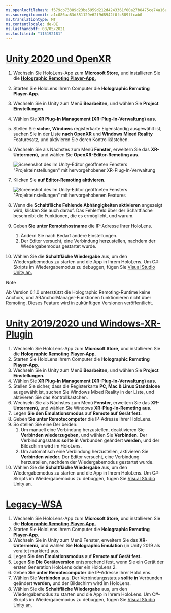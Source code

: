 ```yaml
---
ms.openlocfilehash: f579cb73389d23be5959d212d4243361f00a27b8475ce74a16acc2bffa7a192b
ms.sourcegitcommit: a1c086aa83d381129e62f9d8942f0fc889ffcab0
ms.translationtype: MT
ms.contentlocale: de-DE
ms.lasthandoff: 08/05/2021
ms.locfileid: "115192181"
---
```

# <a name="unity-2020--openxr"></a>[Unity 2020 und OpenXR](#tab/openxr)

1. Wechseln Sie HoloLens-App zum **Microsoft Store,** und installieren Sie die **[Holographic Remoting Player-App.](https://www.microsoft.com/store/p/holographic-remoting-player/9nblggh4sv40)**
1. Starten Sie HoloLens Ihrem Computer die **Holographic Remoting Player-App.**
1. Wechseln Sie in Unity zum Menü **Bearbeiten,** und wählen Sie **Project Einstellungen.**
1. Wählen Sie **XR Plug-In Management (XR-Plug-In-Verwaltung) aus.**
1. Stellen Sie **sicher, Windows** registerkarte Eigenständig ausgewählt ist, suchen Sie in der Liste **nach OpenXR** und **Windows Mixed Reality** Featuresatz, und aktivieren Sie deren Kontrollkästchen.
1. Wechseln Sie als Nächstes zum Menü **Fenster,** erweitern Sie das **XR-Untermenü,** und wählen Sie **OpenXR-Editor-Remoting aus.**

    ![Screenshot des Im Unity-Editor geöffneten Fensters "Projekteinstellungen" mit hervorgehobener XR-Plug-In-Verwaltung](../images/openxr-features-img-02.png)

1. Klicken Sie **auf Editor-Remoting aktivieren.**

    ![Screenshot des Im Unity-Editor geöffneten Fensters "Projekteinstellungen" mit hervorgehobenen Features](../images/openxr-features-img-03.png)

1. Wenn die **Schaltfläche Fehlende Abhängigkeiten aktivieren** angezeigt wird, klicken Sie auch darauf. Das Fehlerfeld über der Schaltfläche beschreibt die Funktionen, die es ermöglicht, und warum.
1. Geben **Sie unter Remotehostname** die IP-Adresse Ihrer HoloLens.
   1. Ändern Sie nach Bedarf andere Einstellungen.
   1. Der Editor versucht, eine Verbindung herzustellen, nachdem der Wiedergabemodus gestartet wurde.
1. Wählen Sie die **Schaltfläche Wiedergabe** aus, um den Wiedergabemodus zu starten und die App in Ihrem HoloLens. Um C#-Skripts im Wiedergabemodus zu debuggen, fügen Sie [Visual Studio Unity an.](/visualstudio/gamedev/unity/get-started/using-visual-studio-tools-for-unity?pivots=windows)

> [!NOTE]
> Ab Version 0.1.0 unterstützt die Holographic Remoting-Runtime keine Anchors, und ARAnchorManager-Funktionen funktionieren nicht über Remoting.  Dieses Feature wird in zukünftigen Versionen veröffentlicht.

# <a name="unity-20192020--windows-xr-plugin"></a>[Unity 2019/2020 und Windows-XR-Plugin](#tab/winxr)

1. Wechseln Sie HoloLens-App zum **Microsoft Store,** und installieren Sie die **[Holographic Remoting Player-App.](https://www.microsoft.com/store/p/holographic-remoting-player/9nblggh4sv40)**
1. Starten Sie HoloLens Ihrem Computer die **Holographic Remoting Player-App.**
1. Wechseln Sie in Unity zum Menü **Bearbeiten,** und wählen Sie **Project Einstellungen.**
1. Wählen Sie **XR Plug-In Management (XR-Plug-In-Verwaltung) aus.**
1. Stellen Sie sicher, dass die Registerkarte **PC, Mac & Linux Standalone** ausgewählt ist, suchen Sie Windows Mixed Reality in der Liste, und aktivieren Sie das Kontrollkästchen. 
1. Wechseln Sie als Nächstes zum Menü **Fenster,** erweitern Sie das **XR-Untermenü,** und wählen Sie Windows **XR-Plug-In-Remoting aus.**
1. Legen **Sie den Emulationsmodus** auf **Remote auf Gerät fest.**
1. Geben **Sie unter Remotecomputer** die IP-Adresse Ihrer HoloLens.
1. So stellen Sie eine Der beiden:
   1. Um manuell eine Verbindung herzustellen, deaktivieren Sie **Verbinden wiederzugeben,** und wählen Sie **Verbinden.** Der Verbindungsstatus **sollte in** Verbunden geändert **werden,** und der Bildschirm wird im HoloLens.
   1. Um automatisch eine Verbindung herzustellen, aktivieren Sie **Verbinden wieder.** Der Editor versucht, eine Verbindung herzustellen, nachdem der Wiedergabemodus gestartet wurde.
1. Wählen Sie die **Schaltfläche Wiedergabe** aus, um den Wiedergabemodus zu starten und die App in Ihrem HoloLens. Um C#-Skripts im Wiedergabemodus zu debuggen, fügen Sie [Visual Studio Unity an.](/visualstudio/gamedev/unity/get-started/using-visual-studio-tools-for-unity?pivots=windows)

# <a name="legacy-wsa"></a>[Legacy-WSA](#tab/wsa)

1. Wechseln Sie HoloLens-App zum **Microsoft Store,** und installieren Sie die **[Holographic Remoting Player-App.](https://www.microsoft.com/store/p/holographic-remoting-player/9nblggh4sv40)**
1. Starten Sie HoloLens Ihrem Computer die **Holographic Remoting Player-App.**
1. Wechseln Sie in  Unity zum Menü Fenster, erweitern Sie das **XR-Untermenü,** und wählen Sie **Holographic Emulation** (in Unity 2019 als veraltet markiert) aus.
1. Legen **Sie den Emulationsmodus** auf **Remote auf Gerät fest.**
1. Legen **Sie Die Geräteversion** entsprechend fest, wenn Sie ein Gerät der ersten Generation HoloLens oder ein HoloLens 2.
1. Geben **Sie unter Remotecomputer** die IP-Adresse Ihrer HoloLens.
1. Wählen Sie **Verbinden** aus. Der Verbindungsstatus **sollte in** Verbunden geändert **werden,** und der Bildschirm wird im HoloLens.
1. Wählen Sie die **Schaltfläche Wiedergabe** aus, um den Wiedergabemodus zu starten und die App in Ihrem HoloLens. Um C#-Skripts im Wiedergabemodus zu debuggen, fügen Sie [Visual Studio Unity an.](/visualstudio/gamedev/unity/get-started/using-visual-studio-tools-for-unity?pivots=windows)
